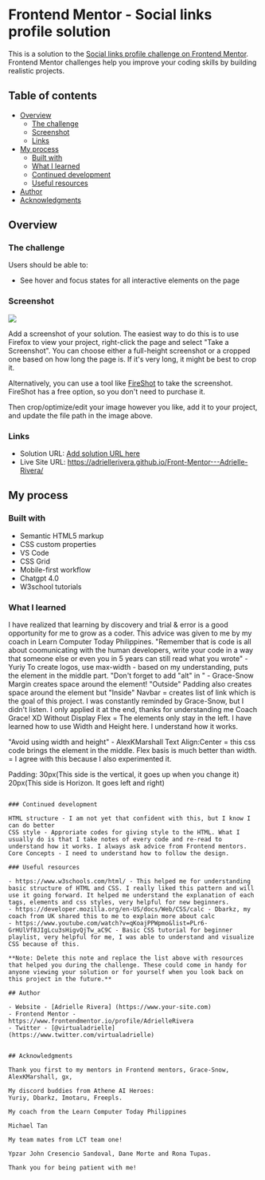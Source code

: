 # Frontend Mentor - Social links profile solution

This is a solution to the [Social links profile challenge on Frontend Mentor](https://www.frontendmentor.io/challenges/social-links-profile-UG32l9m6dQ). Frontend Mentor challenges help you improve your coding skills by building realistic projects. 

## Table of contents

- [Overview](#overview)
  - [The challenge](#the-challenge)
  - [Screenshot](#screenshot)
  - [Links](#links)
- [My process](#my-process)
  - [Built with](#built-with)
  - [What I learned](#what-i-learned)
  - [Continued development](#continued-development)
  - [Useful resources](#useful-resources)
- [Author](#author)
- [Acknowledgments](#acknowledgments)

## Overview

### The challenge

Users should be able to:

- See hover and focus states for all interactive elements on the page

### Screenshot

![](./screenshot.jpg)

Add a screenshot of your solution. The easiest way to do this is to use Firefox to view your project, right-click the page and select "Take a Screenshot". You can choose either a full-height screenshot or a cropped one based on how long the page is. If it's very long, it might be best to crop it.

Alternatively, you can use a tool like [FireShot](https://getfireshot.com/) to take the screenshot. FireShot has a free option, so you don't need to purchase it. 

Then crop/optimize/edit your image however you like, add it to your project, and update the file path in the image above.


### Links

- Solution URL: [Add solution URL here](https://your-solution-url.com)
- Live Site URL: https://adriellerivera.github.io/Front-Mentor---Adrielle-Rivera/

## My process

### Built with

- Semantic HTML5 markup
- CSS custom properties
- VS Code
- CSS Grid
- Mobile-first workflow
- Chatgpt 4.0
- W3school tutorials

### What I learned

I have realized that learning by discovery and trial & error is a good opportunity for me to grow as a coder. This advice was given to me by my coach in Learn Computer Today Philippines.
"Remember that is code is all about coomunicating with the human developers, write your code in a way that someone else or even you in 5 years can still read what you wrote" - Yuriy
To create logos, use <a>
max-width - based on my understanding, puts the element in the middle part.
"Don't forget to add "alt" in <img>" - Grace-Snow
Margin creates space around the element! "Outside"
Padding also creates space around the element but "Inside"
Navbar = creates list of link which is the goal of this project. I was constantly reminded by Grace-Snow, but I didn't listen. I only applied it at the end, thanks for understanding me Coach Grace! XD
Without Display Flex = The elements only stay in the left.
I have learned how to use Width and Height here. I understand how it works.

"Avoid using width and height" - AlexKMarshall
Text Align:Center = this css code brings the element in the middle.
Flex basis is much better than width. = I agree with this because I also experimented it.

Padding: 30px(This side is the vertical, it goes up when you change it) 20px(This side is Horizon. It goes left and right)

```

### Continued development

HTML structure - I am not yet that confident with this, but I know I can do better
CSS style - Approriate codes for giving style to the HTML. What I usually do is that I take notes of every code and re-read to understand how it works. I always ask advice from Frontend mentors.
Core Concepts - I need to understand how to follow the design.

### Useful resources

- https://www.w3schools.com/html/ - This helped me for understanding basic structure of HTML and CSS. I really liked this pattern and will use it going forward. It helped me understand the explanation of each tags, elements and css styles, very helpful for new beginners.
- https://developer.mozilla.org/en-US/docs/Web/CSS/calc - Dbarkz, my coach from UK shared this to me to explain more about calc
- https://www.youtube.com/watch?v=qKoajPPWpmo&list=PLr6-GrHUlVf8JIgLcu3sHigvQjTw_aC9C - Basic CSS tutorial for beginner playlist, very helpful for me, I was able to understand and visualize CSS because of this.

**Note: Delete this note and replace the list above with resources that helped you during the challenge. These could come in handy for anyone viewing your solution or for yourself when you look back on this project in the future.**

## Author

- Website - [Adrielle Rivera] (https://www.your-site.com)
- Frontend Mentor - https://www.frontendmentor.io/profile/AdrielleRivera
- Twitter - [@virtualadrielle] (https://www.twitter.com/virtualadrielle)


## Acknowledgments

Thank you first to my mentors in Frontend mentors, Grace-Snow, AlexKMarshall, gx, 

My discord buddies from Athene AI Heroes:
Yuriy, Dbarkz, Imotaru, Freepls.

My coach from the Learn Computer Today Philippines

Michael Tan

My team mates from LCT team one!

Ypzar John Cresencio Sandoval, Dane Morte and Rona Tupas.

Thank you for being patient with me!
